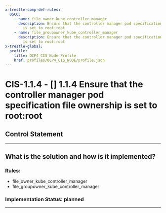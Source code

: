 ```yaml
---
x-trestle-comp-def-rules:
  OSCO:
    - name: file_owner_kube_controller_manager
      description: Ensure that the controller manager pod specification file ownership
        is set to root:root
    - name: file_groupowner_kube_controller_manager
      description: Ensure that the controller manager pod specification file ownership
        is set to root:root
x-trestle-global:
  profile:
    title: OCP4 CIS Node Profile
    href: profiles/OCP4_CIS_NODE/profile.json
---
```


# CIS-1.1.4 - \[\] 1.1.4 Ensure that the controller manager pod specification file ownership is set to root:root

## Control Statement

______________________________________________________________________

## What is the solution and how is it implemented?

<!-- For implementation status enter one of: implemented, partial, planned, alternative, not-applicable -->

<!-- Note that the list of rules under ### Rules: is read-only and changes will not be captured after assembly to JSON -->

<!-- Add control implementation description here for control: CIS-1.1.4 -->

### Rules:

  - file_owner_kube_controller_manager
  - file_groupowner_kube_controller_manager

### Implementation Status: planned

______________________________________________________________________
